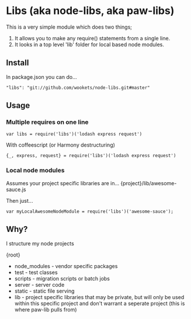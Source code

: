
# Libs (aka node-libs, aka paw-libs)

This is a very simple module which does two things;

1. It allows you to make any require() statements from a single line.
2. It looks in a top level 'lib' folder for local based node modules.

## Install

In package.json you can do...

```"libs": "git://github.com/wookets/node-libs.git#master"```

## Usage

### Multiple requires on one line

```
var libs = require('libs')('lodash express request')
```

With coffeescript (or Harmony destructuring)

```
{_, express, request} = require('libs')('lodash express request')
```


### Local node modules

Assumes your project specific libraries are in...
{project}/lib/awesome-sauce.js

Then just...

```
var myLocalAwesomeNodeModule = require('libs')('awesome-sauce');
```

## Why?

I structure my node projects

{root}
- node_modules - vendor specific packages
- test - test classes
- scripts - migration scripts or batch jobs
- server - server code
- static - static file serving
- lib - project specific libraries that may be private, but will only be used within this specific project and don't warrant a seperate project (this is where paw-lib pulls from)